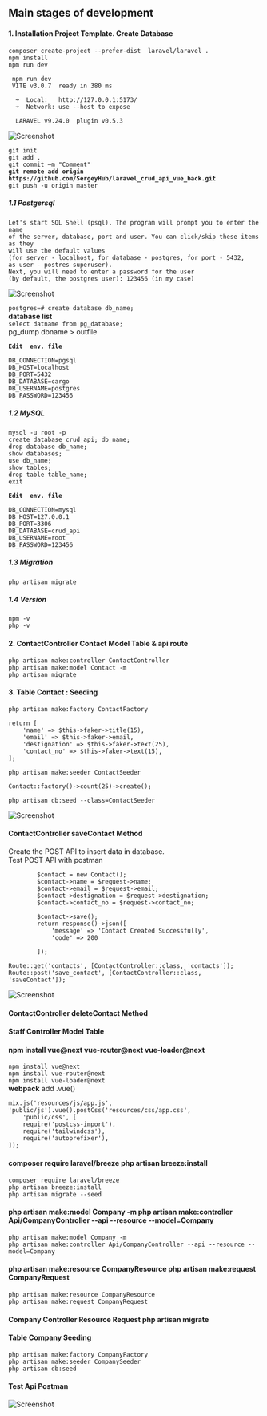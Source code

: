 ## Main stages of development

#### 1. Installation Project Template. Create Database

`composer create-project --prefer-dist  laravel/laravel .`   
`npm install`  
`npm run dev`  
```
 npm run dev  
 VITE v3.0.7  ready in 380 ms

  ➜  Local:   http://127.0.0.1:5173/
  ➜  Network: use --host to expose

  LARAVEL v9.24.0  plugin v0.5.3
```
![Screenshot](readme/laravel+vite.JPG)     


`git init`  
`git add .`  
`git commit –m "Comment"`  
**`git remote add origin https://github.com/SergeyHub/laravel_crud_api_vue_back.git`**  
`git push -u origin master`  

##### 1.1 Postgersql
```
Let's start SQL Shell (psql). The program will prompt you to enter the name    
of the server, database, port and user. You can click/skip these items as they  
will use the default values   
(for server - localhost, for database - postgres, for port - 5432,  
as user - postres superuser). 
Next, you will need to enter a password for the user   
(by default, the postgres user): 123456 (in my case)  
```

![Screenshot](readme/psql.JPG)   

`postgres=# create database db_name;`  
  **database list**  
`select datname from pg_database;`   
pg_dump dbname > outfile 

**`Edit  env. file`**    
```
DB_CONNECTION=pgsql
DB_HOST=localhost
DB_PORT=5432
DB_DATABASE=cargo
DB_USERNAME=postgres
DB_PASSWORD=123456
```
##### 1.2 MySQL

`mysql -u root -p`  
`create database crud_api; db_name;`  
`drop database db_name;`   
`show databases;`  
`use db_name;`  
`show tables;`   
`drop table table_name;`  
`exit`  

**`Edit  env. file`**   
```
DB_CONNECTION=mysql
DB_HOST=127.0.0.1
DB_PORT=3306
DB_DATABASE=crud_api
DB_USERNAME=root
DB_PASSWORD=123456
```
##### 1.3 Migration

`php artisan migrate`  

##### 1.4 Version
`npm -v`  
`php -v`

#### 2. ContactController Contact Model Table & api route
`php artisan make:controller ContactController`    
`php artisan make:model Contact -m`    
`php artisan migrate`  

#### 3. Table Contact : Seeding
`php artisan make:factory ContactFactory`  
```
return [
    'name' => $this->faker->title(15),
    'email' => $this->faker->email,
    'destignation' => $this->faker->text(25),
    'contact_no' => $this->faker->text(15),
];
```
`php artisan make:seeder ContactSeeder`  
```
Contact::factory()->count(25)->create();
```
`php artisan db:seed --class=ContactSeeder`  

![Screenshot](readme/api-contact.JPG) 

#### ContactController saveContact Method  
Create the POST API to insert data in database.   
Test  POST API with postman  

```
        $contact = new Contact();
        $contact->name = $request->name;
        $contact->email = $request->email;
        $contact->destignation = $request->destignation;
        $contact->contact_no = $request->contact_no;

        $contact->save();
        return response()->json([
            'message' => 'Contact Created Successfully',
            'code' => 200

        ]);
```
```
Route::get('contacts', [ContactController::class, 'contacts']);
Route::post('save_contact', [ContactController::class, 'saveContact']);
```
![Screenshot](readme/post_save_contact.JPG) 

#### ContactController deleteContact Method  
#### Staff Controller Model Table

#### npm install vue@next vue-router@next vue-loader@next
`npm install vue@next`  
`npm install vue-router@next`  
`npm install vue-loader@next`  
**webpack**
add .vue()
```
mix.js('resources/js/app.js', 'public/js').vue().postCss('resources/css/app.css',
    'public/css', [
    require('postcss-import'),
    require('tailwindcss'),
    require('autoprefixer'),
]);
```

#### composer require laravel/breeze php artisan breeze:install
`composer require laravel/breeze`   
`php artisan breeze:install`  
`php artisan migrate --seed`

#### php artisan make:model Company -m php artisan make:controller Api/CompanyController --api --resource --model=Company
`php artisan make:model Company -m`  
`php artisan make:controller Api/CompanyController --api --resource --model=Company`  

#### php artisan make:resource CompanyResource php artisan make:request CompanyRequest
`php artisan make:resource CompanyResource`  
`php artisan make:request CompanyRequest`  
#### Company Controller Resource Request php artisan migrate
#### Table Company Seeding
`php artisan make:factory CompanyFactory`  
`php artisan make:seeder CompanySeeder`  
`php artisan db:seed`  
#### Test Api Postman
![Screenshot](readme/api-compnies.JPG) 
